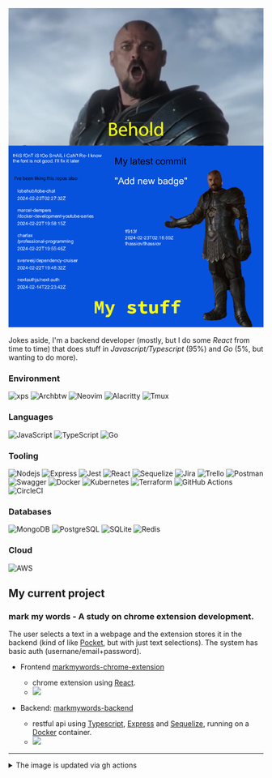 ![behold my stuff](./behold-no-bg-latest.png)

Jokes aside, I'm a backend developer (mostly, but I do some <i>React</i> from time to time) that does stuff in <i>Javascript/Typescript</i> (95%) and <i>Go</i> (5%, but wanting to do more).

### Environment
![xps](https://img.shields.io/badge/dell-XPS%2013%20-007DB8?style=for-the-badge&logo=dell&logoColor=white)
![Archbtw](https://img.shields.io/badge/Arch_Linux-1793D1?style=for-the-badge&logo=arch-linux&logoColor=white)
![Neovim](https://img.shields.io/badge/NeoVim-%2357A143.svg?&style=for-the-badge&logo=neovim&logoColor=white)
![Alacritty](https://img.shields.io/badge/alacritty-F46D01?style=for-the-badge&logo=alacritty&logoColor=white)
![Tmux](https://img.shields.io/badge/tmux-1BB91F?style=for-the-badge&logo=tmux&logoColor=white)

### Languages
![JavaScript](https://img.shields.io/badge/javascript-%23323330.svg?style=for-the-badge&logo=javascript&logoColor=%23F7DF1E)
![TypeScript](https://img.shields.io/badge/typescript-%23007ACC.svg?style=for-the-badge&logo=typescript&logoColor=white)
![Go](https://img.shields.io/badge/Go-00ADD8?style=for-the-badge&logo=go&logoColor=white)

### Tooling
![Nodejs](https://img.shields.io/badge/Node.js-43853D?style=for-the-badge&logo=node.js&logoColor=white)
![Express](https://img.shields.io/badge/Express.js-404D59?style=for-the-badge)
![Jest](https://img.shields.io/badge/-jest-%23C21325?style=for-the-badge&logo=jest&logoColor=white)
![React](https://img.shields.io/badge/react-%2320232a.svg?style=for-the-badge&logo=react&logoColor=%2361DAFB)
![Sequelize](https://img.shields.io/badge/sequelize-323330?style=for-the-badge&logo=sequelize&logoColor=blue)
![Jira](https://img.shields.io/badge/jira-%230A0FFF.svg?style=for-the-badge&logo=jira&logoColor=white)
![Trello](https://img.shields.io/badge/Trello-%23026AA7.svg?style=for-the-badge&logo=Trello&logoColor=white)
![Postman](https://img.shields.io/badge/Postman-FF6C37?style=for-the-badge&logo=postman&logoColor=white)
![Swagger](https://img.shields.io/badge/Swagger-85EA2D?style=for-the-badge&logo=Swagger&logoColor=white)
![Docker](https://img.shields.io/badge/Docker-2CA5E0?style=for-the-badge&logo=docker&logoColor=white)
![Kubernetes](https://img.shields.io/badge/kubernetes-326ce5.svg?&style=for-the-badge&logo=kubernetes&logoColor=white)
![Terraform](https://img.shields.io/badge/terraform-%235835CC.svg?style=for-the-badge&logo=terraform&logoColor=white)
![GitHub Actions](https://img.shields.io/badge/github%20actions-%232671E5.svg?style=for-the-badge&logo=githubactions&logoColor=white)
![CircleCI](https://img.shields.io/badge/circle%20ci-%23161616.svg?style=for-the-badge&logo=circleci&logoColor=white)

### Databases
![MongoDB](https://img.shields.io/badge/MongoDB-4EA94B?style=for-the-badge&logo=mongodb&logoColor=white)
![PostgreSQL](https://img.shields.io/badge/PostgreSQL-316192?style=for-the-badge&logo=postgresql&logoColor=white)
![SQLite](https://img.shields.io/badge/SQLite-07405E?style=for-the-badge&logo=sqlite&logoColor=white)
![Redis](https://img.shields.io/badge/redis-%23DD0031.svg?style=for-the-badge&logo=redis&logoColor=white)

### Cloud
![AWS](https://img.shields.io/badge/Amazon_AWS-FF9900?style=for-the-badge&logo=amazonaws&logoColor=white)


## My current project

### mark my words - A study on chrome extension development.
The user selects a text in a webpage and the extension stores it in the backend (kind of like [Pocket](https://getpocket.com), but with just text selections).
The system has basic auth (usernane/email+password).

- Frontend [markmywords-chrome-extension](https://github.com/thassiov/markmywords-chrome-extension)
    - chrome extension using [React](https://react.dev/).
    - ![](https://github.com/thassiov/markmywords-chrome-extension/actions/workflows/test.yaml/badge.svg)

- Backend: [markmywords-backend](https://github.com/thassiov/markmywords-backend)
    - restful api using [Typescript](https://www.typescriptlang.org/), [Express](https://expressjs.com/) and [Sequelize](https://sequelize.org/), running on a [Docker](https://www.docker.com/) container.
    - ![](https://github.com/thassiov/markmywords-backend/actions/workflows/test.yaml/badge.svg)

--------------- 
<details>
  <summary>The image is updated via gh actions</summary>
  
  The idea behind it is:
  - call GitHub's REST API (using [@octokit/rest](https://octokit.github.io/rest.js/v20)) for the latests public acitivity in my account
  - filter the latest commit (message, sha, date, repo)
  - filter the 5 latest starred/watched repos (repo, date)
  - edit the [base image](./behold-no-bg.png) using [Jimp](https://github.com/jimp-dev/jimp) to place the text in the _correct_ spot
  - save a new copy of that image, making it overwrite [behold-no-bg-latest.png](./behold-no-bg-latest.png)
  - commit the changes via [this little action](.github/workflows/readme.yml)

  It runs every 10 minutes [or so](https://docs.github.com/en/actions/using-workflows/events-that-trigger-workflows#schedule) and when something changes compared to the last data fetch (in this case, the generated image is diff'ed, so there is that), we commit this changes and the new image is published.

  [The code that does it.](./src/index.ts)

Last updated at: Sun Mar  3 15:07:59 UTC 2024
![readme](https://github.com/thassiov/thassiov/actions/workflows/readme.yml/badge.svg)
</details>
